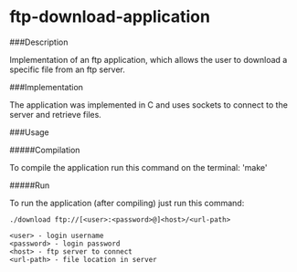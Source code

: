 ftp-download-application
========================

###Description

Implementation of an ftp application, which allows the user to download a specific file from an ftp server.


###Implementation

The application was implemented in C and uses sockets to connect to the server and retrieve files.

###Usage

#####Compilation

To compile the application run this command on the terminal:
'make'

#####Run

To run the application (after compiling) just run this command:
```
./download ftp://[<user>:<password>@]<host>/<url-path>

<user> - login username
<password> - login password
<host> - ftp server to connect
<url-path> - file location in server
```
